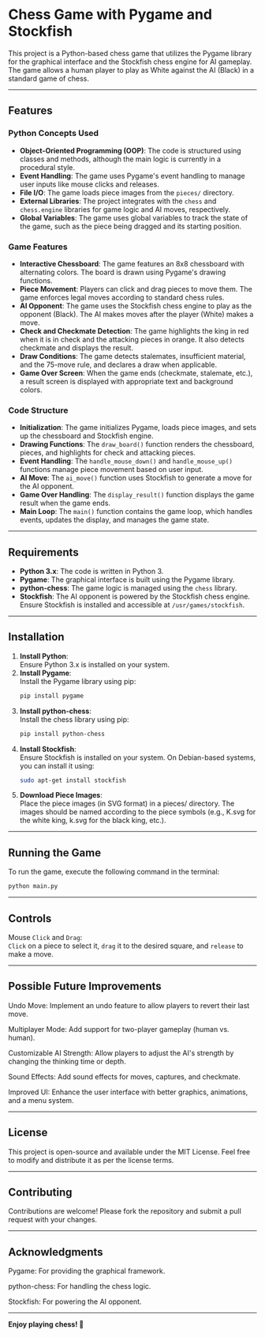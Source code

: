 # Chess Game with Pygame and Stockfish
This project is a Python-based chess game that utilizes the Pygame library for the graphical interface and the Stockfish chess engine for AI gameplay. The game allows a human player to play as White against the AI (Black) in a standard game of chess.

---

## Features
### Python Concepts Used
- **Object-Oriented Programming (OOP)**: The code is structured using classes and methods, although the main logic is currently in a procedural style.
- **Event Handling**: The game uses Pygame's event handling to manage user inputs like mouse clicks and releases.
- **File I/O**: The game loads piece images from the `pieces/` directory.
- **External Libraries**: The project integrates with the `chess` and `chess.engine` libraries for game logic and AI moves, respectively.
- **Global Variables**: The game uses global variables to track the state of the game, such as the piece being dragged and its starting position.

### Game Features
- **Interactive Chessboard**: The game features an 8x8 chessboard with alternating colors. The board is drawn using Pygame's drawing functions.
- **Piece Movement**: Players can click and drag pieces to move them. The game enforces legal moves according to standard chess rules.
- **AI Opponent**: The game uses the Stockfish chess engine to play as the opponent (Black). The AI makes moves after the player (White) makes a move.
- **Check and Checkmate Detection**: The game highlights the king in red when it is in check and the attacking pieces in orange. It also detects checkmate and displays the result.
- **Draw Conditions**: The game detects stalemates, insufficient material, and the 75-move rule, and declares a draw when applicable.
- **Game Over Screen**: When the game ends (checkmate, stalemate, etc.), a result screen is displayed with appropriate text and background colors.

### Code Structure
- **Initialization**: The game initializes Pygame, loads piece images, and sets up the chessboard and Stockfish engine.
- **Drawing Functions**: The `draw_board()` function renders the chessboard, pieces, and highlights for check and attacking pieces.
- **Event Handling**: The `handle_mouse_down()` and `handle_mouse_up()` functions manage piece movement based on user input.
- **AI Move**: The `ai_move()` function uses Stockfish to generate a move for the AI opponent.
- **Game Over Handling**: The `display_result()` function displays the game result when the game ends.
- **Main Loop**: The `main()` function contains the game loop, which handles events, updates the display, and manages the game state.

---

## Requirements
- **Python 3.x**: The code is written in Python 3.
- **Pygame**: The graphical interface is built using the Pygame library.
- **python-chess**: The game logic is managed using the `chess` library.
- **Stockfish**: The AI opponent is powered by the Stockfish chess engine. Ensure Stockfish is installed and accessible at `/usr/games/stockfish`.

---

## Installation
1. **Install Python**: <br> Ensure Python 3.x is installed on your system.
2. **Install Pygame**: <br> Install the Pygame library using pip:
   ```bash
   pip install pygame
   ```
3. **Install python-chess**: <br> Install the chess library using pip:
   ```bash
   pip install python-chess
   ```
4. **Install Stockfish**: <br> Ensure Stockfish is installed on your system. On Debian-based systems, you can install it using:
   ```bash
   sudo apt-get install stockfish
   ```
5. **Download Piece Images**: <br> Place the piece images (in SVG format) in a pieces/ directory. The images should be named according to the piece symbols (e.g., K.svg for the white king, k.svg for the black king, etc.).

---

## Running the Game
To run the game, execute the following command in the terminal:
```bash
python main.py
```

---

## Controls
Mouse `Click` and `Drag`: <br>
`Click` on a piece to select it, `drag` it to the desired square, and `release` to make a move.

---

## Possible Future Improvements
Undo Move: Implement an undo feature to allow players to revert their last move.

Multiplayer Mode: Add support for two-player gameplay (human vs. human).

Customizable AI Strength: Allow players to adjust the AI's strength by changing the thinking time or depth.

Sound Effects: Add sound effects for moves, captures, and checkmate.

Improved UI: Enhance the user interface with better graphics, animations, and a menu system.

---

## License
This project is open-source and available under the MIT License. Feel free to modify and distribute it as per the license terms.

---

## Contributing
Contributions are welcome! Please fork the repository and submit a pull request with your changes.

---

## Acknowledgments
Pygame: For providing the graphical framework.

python-chess: For handling the chess logic.

Stockfish: For powering the AI opponent.

---

**Enjoy playing chess! 🎉**
